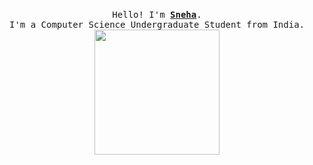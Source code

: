<p align="center">
   <br>
  <samp>
    Hello! I'm <b><a href="https://sneha19-k.github.io/mycsssite/">Sneha</a></b>.
    <br>I'm a Computer Science Undergraduate Student from India.<br>
  </samp>
<img src="https://media.giphy.com/media/WUlplcMpOCEmTGBtBW/giphy.gif" width="200"/>
</p>






<!--
**Sneha19-k/Sneha19-k** is a ✨ _special_ ✨ repository because its `README.md` (this file) appears on your GitHub profile.

Here are some ideas to get you started:

- 🔭 I’m currently working on ...
- 🌱 I’m currently learning ...
- 👯 I’m looking to collaborate on ...
- 🤔 I’m looking for help with ...
- 💬 Ask me about ...
- 📫 How to reach me: ...
- 😄 Pronouns: ...
- ⚡ Fun fact: ...
-->
